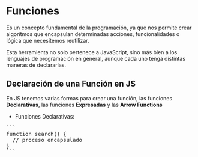 # Funciones 

Es un concepto fundamental de la programación, ya que nos permite crear algoritmos que encapsulan determinadas acciones, funcionalidades o lógica que necesitemos reutilizar.

Esta herramienta no solo pertenece a JavaScript, sino más bien a los lenguajes de programación en general, aunque cada uno tenga distintas maneras de declararlas.

## Declaración de una Función en JS

En JS tenemos varias formas para crear una función, las funciones **Declarativas**, las funciones **Expresadas** y las **Arrow Functions**


- Funciones Declarativas:

<pre>
```
function search() {
  // proceso encapsulado
}
```
</pre>
